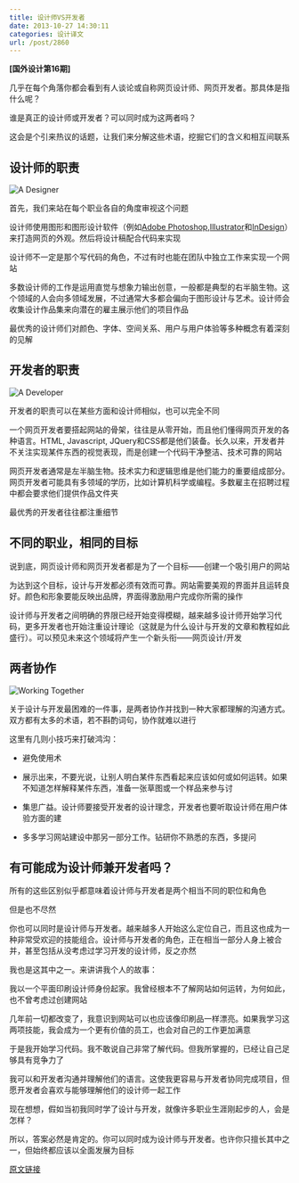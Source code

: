 ```yaml
---
title: 设计师VS开发者
date: 2013-10-27 14:30:11
categories: 设计译文
url: /post/2860
---
```


**[国外设计第16期]**

几乎在每个角落你都会看到有人谈论或自称网页设计师、网页开发者。那具体是指什么呢？

谁是真正的设计师或开发者？可以同时成为这两者吗？

这会是个引来热议的话题，让我们来分解这些术语，挖掘它们的含义和相互间联系

## 设计师的职责

![A Designer](http://designmodo.com/wp-content/uploads/2013/10/adaptable.jpg)

首先，我们来站在每个职业各自的角度审视这个问题

设计师使用图形和图形设计软件（例如[Adobe Photoshop](http://designmodo.com/photoshop-cc/),[Illustrator](http://designmodo.com/illustrator-cc/)和[InDesign](http://designmodo.com/adobe-creative-suite-6/)）来打造网页的外观。然后将设计稿配合代码来实现

设计师不一定是那个写代码的角色，不过有时也能在团队中独立工作来实现一个网站

多数设计师的工作是运用直觉与想象力输出创意，一般都是典型的右半脑生物。这个领域的人会向多领域发展，不过通常大多都会偏向于图形设计与艺术。设计师会收集设计作品集来向潜在的雇主展示他们的项目作品

最优秀的设计师们对颜色、字体、空间关系、用户与用户体验等多种概念有着深刻的见解

## 开发者的职责

![A Developer](http://designmodo.com/wp-content/uploads/2013/10/adaptable-dev.jpg)

开发者的职责可以在某些方面和设计师相似，也可以完全不同

一个网页开发者要搭起网站的骨架，往往是从零开始，而且他们懂得网页开发的各种语言。HTML, Javascript, JQuery和CSS都是他们装备。长久以来，开发者并不关注实现某件东西的视觉表现，而是创建一个代码干净整洁、技术可靠的网站

网页开发者通常是左半脑生物。技术实力和逻辑思维是他们能力的重要组成部分。网页开发者可能具有多领域的学历，比如计算机科学或编程。多数雇主在招聘过程中都会要求他们提供作品文件夹

最优秀的开发者往往都注重细节

## 不同的职业，相同的目标

说到底，网页设计师和网页开发者都是为了一个目标——创建一个吸引用户的网站

为达到这个目标，设计与开发都必须有效而可靠。网站需要美观的界面并且运转良好。颜色和形象要能反映出品牌，界面得激励用户完成你所需的操作

设计师与开发者之间明确的界限已经开始变得模糊，越来越多设计师开始学习代码，更多开发者也开始注重设计理论（这就是为什么设计与开发的文章和教程如此盛行）。可以预见未来这个领域将产生一个新头衔——网页设计/开发

## 两者协作

![Working Together ](http://designmodo.com/wp-content/uploads/2013/10/designervdeveloper.jpg)

关于设计与开发最困难的一件事，是两者协作并找到一种大家都理解的沟通方式。双方都有太多的术语，若不斟酌词句，协作就难以进行

这里有几则小技巧来打破鸿沟：

*   避免使用术

*   展示出来，不要光说，让别人明白某件东西看起来应该如何或如何运转。如果不知道怎样解释某件东西，准备一张草图或一个样品来参与讨

*   集思广益。设计师要接受开发者的设计理念，开发者也要听取设计师在用户体验方面的建

*   多多学习网站建设中那另一部分工作。钻研你不熟悉的东西，多提问

## 有可能成为设计师兼开发者吗？

所有的这些区别似乎都意味着设计师与开发者是两个相当不同的职位和角色

但是也不尽然

你也可以同时是设计师与开发者。越来越多人开始这么定位自己，而且这也成为一种非常受欢迎的技能组合。设计师与开发者的角色，正在相当一部分人身上被合并，甚至包括从没考虑过学习开发的设计师，反之亦然

我也是这其中之一。来讲讲我个人的故事：

我以一个平面印刷设计师身份起家。我曾经根本不了解网站如何运转，为何如此，也不曾考虑过创建网站

几年前一切都改变了，我意识到网站可以也应该像印刷品一样漂亮。如果我学习这两项技能，我会成为一个更有价值的员工，也会对自己的工作更加满意

于是我开始学习代码。我不敢说自己非常了解代码。但我所掌握的，已经让自己足够具有竞争力了

我可以和开发者沟通并理解他们的语言。这使我更容易与开发者协同完成项目，但愿开发者会喜欢与能够理解他们的设计师一起工作

现在想想，假如当初我同时学了设计与开发，就像许多职业生涯刚起步的人，会是怎样？

所以，答案必然是肯定的。你可以同时成为设计师与开发者。也许你只擅长其中之一，但始终都应该以全面发展为目标

[原文链接](http://designmodo.com/designer-vs-developer/)